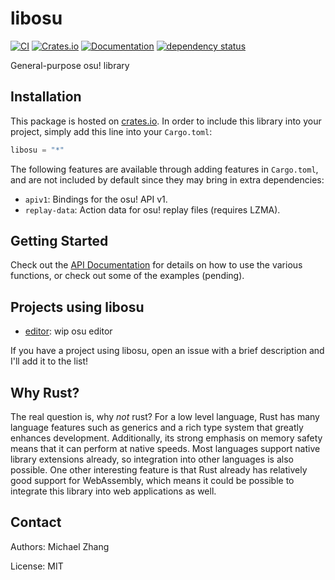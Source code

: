 libosu
======

[![CI](https://travis-ci.org/iptq/libosu.svg?branch=master)](https://travis-ci.org/iptq/libosu)
[![Crates.io](https://img.shields.io/crates/d/libosu.svg)][1]
[![Documentation](https://docs.rs/libosu/badge.svg)][2]
[![dependency status](https://deps.rs/repo/github/iptq/libosu/status.svg)][3]

General-purpose osu! library

Installation
------------

This package is hosted on [crates.io][1]. In order to include this library into
your project, simply add this line into your `Cargo.toml`:

```rust
libosu = "*"
```

The following features are available through adding features in `Cargo.toml`,
and are not included by default since they may bring in extra dependencies:

- `apiv1`: Bindings for the osu! API v1.
- `replay-data`: Action data for osu! replay files (requires LZMA).

Getting Started
---------------

Check out the [API Documentation][2] for details on how to use the various
functions, or check out some of the examples (pending).

Projects using libosu
---------------------

- [editor](https://github.com/iptq/editor): wip osu editor

If you have a project using libosu, open an issue with a brief description and
I'll add it to the list!

Why Rust?
---------

The real question is, why _not_ rust? For a low level language, Rust has many
language features such as generics and a rich type system that greatly enhances
development. Additionally, its strong emphasis on memory safety means that it
can perform at native speeds. Most languages support native library extensions
already, so integration into other languages is also possible. One other
interesting feature is that Rust already has relatively good support for
WebAssembly, which means it could be possible to integrate this library into
web applications as well.

Contact
-------

Authors: Michael Zhang

License: MIT

[1]: https://crates.io/crates/libosu
[2]: https://docs.rs/libosu
[3]: https://deps.rs/repo/github/iptq/libosu
